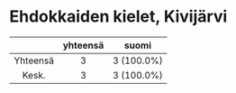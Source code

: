# Ehdokkaiden kielet, Kivijärvi

| |yhteensä|suomi|
|:---:|:---:|:---:|
|Yhteensä|3|3 (100.0%)|
|Kesk.|3|3 (100.0%)|

